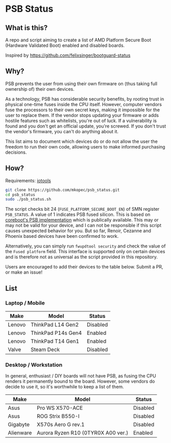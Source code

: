 # PSB Status

## What is this?

A repo and script aiming to create a list of AMD Platform Secure Boot (Hardware
Validated Boot) enabled and disabled boards.

Inspired by https://github.com/felixsinger/bootguard-status

## Why?

PSB prevents the user from using their own firmware on (thus taking full
ownership of) their own devices.

As a technology, PSB has considerable security benefits, by rooting trust in
physical one-time fuses inside the CPU itself. However, computer vendors fuse
the processors to their own secret keys, making it impossible for the user to
replace them. If the vendor stops updating your firmware or adds hostile
features such as whitelists, you're out of luck. If a vulnerability is found
and you don't get an official update, you're screwed. If you don't trust the
vendor's firmware, you can't do anything about it.

This list aims to document which devices do or do not allow the user the
freedom to run their own code, allowing users to make informed purchasing
decisions.

## How?

Requirements: [iotools](https://github.com/adurbin/iotools)

```bash
git clone https://github.com/mkopec/psb_status.git
cd psb_status
sudo ./psb_status.sh
```

The script checks bit 24 (`FUSE_PLATFORM_SECURE_BOOT_EN`) of SMN register
`PSB_STATUS`. A value of 1 indicates PSB fused silicon. This is based on
[coreboot's PSB implementation](https://github.com/coreboot/coreboot/blob/17848b65c38c32fa9630925ca8a15203a0617788/src/soc/amd/common/block/psp/psb.c#L105-L111)
which is publically available. This may or may not be valid for your device,
and I can not be responsible if this script causes unexpected behavior for you.
But so far, Renoir, Cezanne and Phoenix based devices have been confirmed to
work.

Alternatively, you can simply run `fwupdtool security` and check the value of
the `Fused platform` field. This interface is supported only on certain devices
and is therefore not as universal as the script provided in this repository.

Users are encouraged to add their devices to the table below. Submit a PR, or
make an issue!

## List

### Laptop / Mobile

| Make | Model | Status |
| --- | --- | --- |
| Lenovo | ThinkPad L14 Gen2 | Disabled |
| Lenovo | ThinkPad P14s Gen4 | Enabled |
| Lenovo | ThinkPad T14 Gen1 | Enabled |
| Valve | Steam Deck | Disabled |

### Desktop / Workstation

In general, enthusiast / DIY boards will not have PSB, as fusing the CPU renders it permanently bound to the board. However, some vendors do decide to use it, so it's worthwhile to keep a list of them.

| Make | Model | Status |
| --- | --- | --- |
| Asus | Pro WS X570-ACE | Disabled |
| Asus | ROG Strix B550-I | Disabled |
| Gigabyte | X570s Aero G rev.1 | Disabled |
| Alienware | Aurora Ryzen R10 (0TYR0X A00 ver.) | Enabled |
